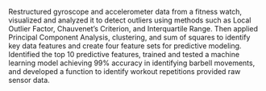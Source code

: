 Restructured gyroscope and accelerometer data from a fitness watch, visualized and analyzed it to detect outliers using methods such as Local Outlier Factor, Chauvenet’s Criterion, and Interquartile Range. Then applied Principal Component Analysis, clustering, and sum of squares to identify key data features and create four feature sets for predictive modeling. Identified the top 10 predictive features, trained and tested a machine learning model achieving 99% accuracy in identifying barbell movements, and developed a function to identify workout repetitions provided raw sensor data.
